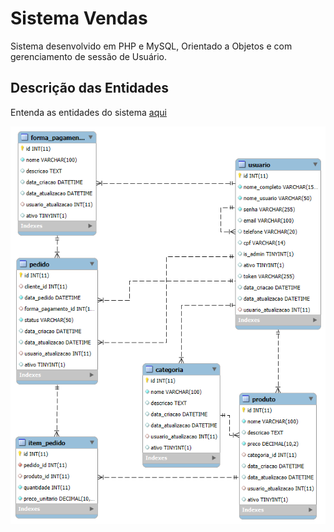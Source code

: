 # Sistema Vendas

Sistema desenvolvido em PHP e MySQL, Orientado a Objetos e com gerenciamento de sessão de Usuário.

## Descrição das Entidades

Entenda as entidades do sistema [aqui](./database/descricao_tabelas.md)

![Diagrama do Banco](./database/diagrama.png)
